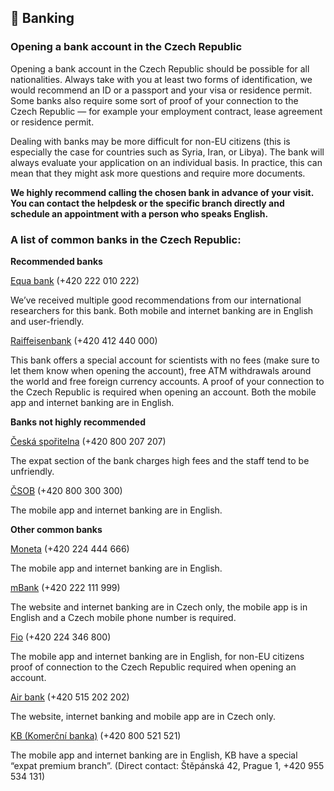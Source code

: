 ## 🏧 Banking

### Opening a bank account in the Czech Republic

Opening a bank account in the Czech Republic should be possible for all nationalities. Always take with you at least two forms of identification, we would recommend an ID or a passport and your visa or residence permit. Some banks also require some sort of proof of your connection to the Czech Republic — for example your employment contract, lease agreement or residence permit. 

Dealing with banks may be more difficult for non-EU citizens (this is especially the case for countries such as Syria, Iran, or Libya). The bank will always evaluate your application on an individual basis. In practice, this can mean that they might ask more questions and require more documents.

**We highly recommend calling the chosen bank in advance of your visit. You can contact the helpdesk or the specific branch directly and schedule an appointment with a person who speaks English.**

### A list of common banks in the Czech Republic:

**Recommended banks**

[Equa bank](https://www.equabank.cz/en?_locale=en) (+420 222 010 222)

We’ve received multiple good recommendations from our international researchers for this bank. Both mobile and internet banking are in English and user-friendly.

[Raiffeisenbank](https://www.rb.cz/en) (+420 412 440 000)

This bank offers a special account for scientists with no fees (make sure to let them know when opening the account), free ATM withdrawals around the world and free foreign currency accounts. A proof of your connection to the Czech Republic is required when opening an account. Both the mobile app and internet banking are in English.

**Banks not highly recommended**

[Česká spořitelna](https://www.csas.cz/en/personal-finance) (+420 800 207 207)

The expat section of the bank charges high fees and the staff tend to be unfriendly.

[ČSOB](https://www.csob.cz/portal/people) (+420 800 300 300)

The mobile app and internet banking are in English.

**Other common banks**

[Moneta](https://www.moneta.cz/web/en) (+420 224 444 666)

The mobile app and internet banking are in English.

[mBank](https://www.mbank.cz/osobni/) (+420 222 111 999)

The website and internet banking are in Czech only, the mobile app is in English and a Czech mobile phone number is required.

[Fio](https://www.fio.cz/) (+420 224 346 800)

The mobile app and internet banking are in English, for non-EU citizens proof of connection to the Czech Republic required when opening an account.

[Air bank](https://www.airbank.cz/) (+420 515 202 202)

The website, internet banking and mobile app are in Czech only.

[KB (Komerční banka)](https://www.kb.cz/en/) (+420 800 521 521)

The mobile app and internet banking are in English, KB have a special “expat premium branch”. (Direct contact: Štěpánská 42, Prague 1, +420 955 534 131)
